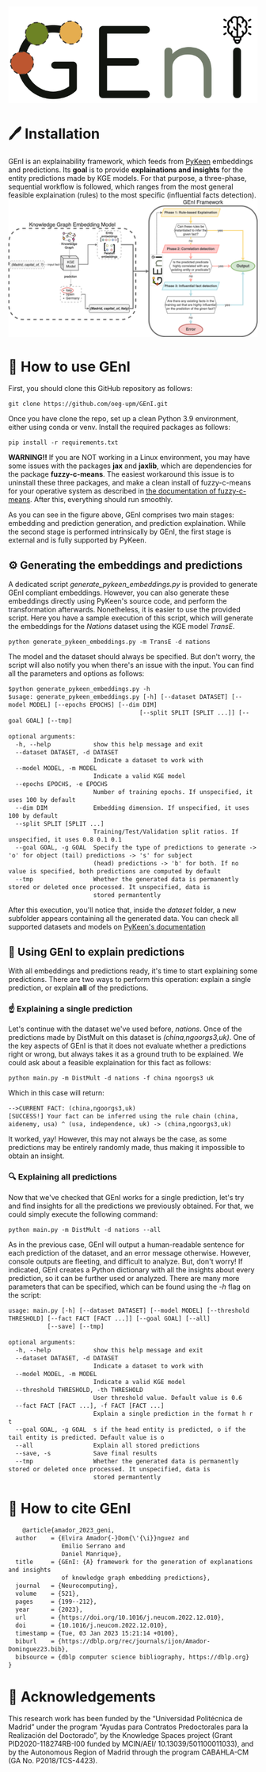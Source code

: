 
![Geni Logo](https://github.com/oeg-upm/GEnI/blob/main/figs/GEnI%20logo%20background.png)

# 🖊 Installation
GEnI is an explainability framework, which feeds from [PyKeen](https://github.com/pykeen/pykeen) embeddings and predictions. Its **goal** is to provide **explainations and insights** for the entity predictions made by KGE models. For that purpose, a three-phase, sequential workflow is followed, which ranges from the most general feasible explaination (rules) to the most specific (influential facts detection). 
![Overview of the GEnI workflow](https://github.com/oeg-upm/GEnI/blob/main/figs/overview.png)
# 🤔 How to use GEnI
First, you should clone this GitHub repository as follows:

    git clone https://github.com/oeg-upm/GEnI.git
    
Once you have clone the repo, set up a clean Python 3.9 environment, either using conda or venv. Install the required packages as follows:

    pip install -r requirements.txt

**WARNING‼️** If you are NOT working in a Linux environment, you may have some issues with the packages **jax** and **jaxlib**, which are dependencies for the package **fuzzy-c-means**. The easiest workaround this issue is to uninstall these three packages, and make a clean install of fuzzy-c-means for your operative system as described in [the documentation of fuzzy-c-means](https://pypi.org/project/fuzzy-c-means/). After this, everything should run smoothly.

As you can see in the figure above, GEnI comprises two main stages: embedding and prediction generation, and prediction explaination. While the second stage is performed intrinsically by GEnI, the first stage is external and is fully supported by PyKeen. 

## ⚙️ Generating the embeddings and predictions
A dedicated script *generate_pykeen_embeddings.py* is provided to generate GEnI compliant embeddings. However, you can also generate these embeddings directly using PyKeen's source code, and perform the transformation afterwards. Nonetheless, it is easier to use the provided script. Here you have a sample execution of this script, which will generate the embeddings for the *Nations* dataset using the KGE model *TransE*. 

    python generate_pykeen_embeddings.py -m TransE -d nations

The model and the dataset should always be specified. But don't worry, the script will also notify you when there's an issue with the input. You can find all the parameters and options as follows:

    $python generate_pykeen_embeddings.py -h
    $usage: generate_pykeen_embeddings.py [-h] [--dataset DATASET] [--model MODEL] [--epochs EPOCHS] [--dim DIM]
                                         [--split SPLIT [SPLIT ...]] [--goal GOAL] [--tmp]
    
    optional arguments:
      -h, --help            show this help message and exit
      --dataset DATASET, -d DATASET
                            Indicate a dataset to work with
      --model MODEL, -m MODEL
                            Indicate a valid KGE model
      --epochs EPOCHS, -e EPOCHS
                            Number of training epochs. If unspecified, it uses 100 by default
      --dim DIM             Embedding dimension. If unspecified, it uses 100 by default
      --split SPLIT [SPLIT ...]
                            Training/Test/Validation split ratios. If unspecified, it uses 0.8 0.1 0.1
      --goal GOAL, -g GOAL  Specify the type of predictions to generate -> 'o' for object (tail) predictions -> 's' for subject
                            (head) predictions -> 'b' for both. If no value is specified, both predictions are computed by default
      --tmp                 Whether the generated data is permanently stored or deleted once processed. It unspecified, data is
                            stored permantently

After this execution, you'll notice that, inside the *dataset* folder, a new subfolder appears containing all the generated data. You can check all supported datasets and models on [PyKeen's documentation](https://pykeen.readthedocs.io/en/stable/)

## 💬 Using GEnI to explain predictions
With all embeddings and predictions ready, it's time to start explaining some predictions. There are two ways to perform this operation: explain a single prediction, or explain **all** of the predictions. 

### ☝️ Explaining a single prediction
Let's continue with the dataset we've used before, *nations*. Once of the predictions made by DistMult on this dataset is *(china,ngoorgs3,uk)*. One of the key aspects of GEnI is that it does not evaluate whether a predictions right or wrong, but always takes it as a ground truth to be explained. We could ask about a feasible explaination for this fact as follows:

    python main.py -m DistMult -d nations -f china ngoorgs3 uk
Which in this case will return:

    -->CURRENT FACT: (china,ngoorgs3,uk)
    [SUCCESS!] Your fact can be inferred using the rule chain (china, aidenemy, usa) ^ (usa, independence, uk) -> (china,ngoorgs3,uk)

It worked, yay! However, this may not always be the case, as some predictions may be entirely randomly made, thus making it impossible to obtain an insight.

### 🔍 Explaining all predictions
Now that we've checked that GEnI works for a single prediction, let's try and find insights for all the predictions we previously obtained. For that, we could simply execute the following command:

    python main.py -m DistMult -d nations --all

As in the previous case, GEnI will output a human-readable sentence for each prediction of the dataset, and an error message otherwise. However, console outputs are fleeting, and difficult to analyze. But, don't worry! If indicated, GEnI creates a Python dictionary with all the insights about every prediction, so it can be further used or analyzed. There are many more parameters that can be specified, which can be found using the *-h* flag on the script:

    usage: main.py [-h] [--dataset DATASET] [--model MODEL] [--threshold THRESHOLD] [--fact FACT [FACT ...]] [--goal GOAL] [--all]
               [--save] [--tmp]

    optional arguments:
      -h, --help            show this help message and exit
      --dataset DATASET, -d DATASET
                            Indicate a dataset to work with
      --model MODEL, -m MODEL
                            Indicate a valid KGE model
      --threshold THRESHOLD, -th THRESHOLD
                            User threshold value. Default value is 0.6
      --fact FACT [FACT ...], -f FACT [FACT ...]
                            Explain a single prediction in the format h r t
      --goal GOAL, -g GOAL  s if the head entity is predicted, o if the tail entity is predicted. Default value is o
      --all                 Explain all stored predictions
      --save, -s            Save final results
      --tmp                 Whether the generated data is permanently stored or deleted once processed. It unspecified, data is
                            stored permantently

# 📄 How to cite GEnI

        @article{amador_2023_geni,
      author    = {Elvira Amador{-}Dom{\'{\i}}nguez and
                   Emilio Serrano and
                   Daniel Manrique},
      title     = {GEnI: {A} framework for the generation of explanations and insights
                   of knowledge graph embedding predictions},
      journal   = {Neurocomputing},
      volume    = {521},
      pages     = {199--212},
      year      = {2023},
      url       = {https://doi.org/10.1016/j.neucom.2022.12.010},
      doi       = {10.1016/j.neucom.2022.12.010},
      timestamp = {Tue, 03 Jan 2023 15:21:14 +0100},
      biburl    = {https://dblp.org/rec/journals/ijon/Amador-Dominguez23.bib},
      bibsource = {dblp computer science bibliography, https://dblp.org}
    }

# 👥 Acknowledgements
This research work has been funded by the “Universidad Politécnica de Madrid” under the program “Ayudas para Contratos Predoctorales para la Realización del Doctorado”, by the Knowledge Spaces project (Grant PID2020-118274RB-I00 funded by MCIN/AEI/ 10.13039/501100011033), and by the Autonomous Region of Madrid through the program CABAHLA-CM (GA No. P2018/TCS-4423).
